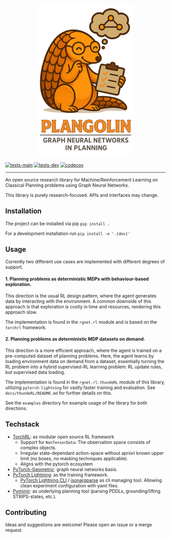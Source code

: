 <p align="center">
  <img src="media/plangolin_logo.png" alt="plangolin_with_title" width="300px">
</p>

[![tests-main](https://img.shields.io/github/actions/workflow/status/maichmueller/plangolin/ci.yml?branch=main&label=tests-main&style=flat&logo=github&logoColor=white)](https://github.com/maichmueller/plangolin/actions/workflows/ci.yml?query=branch%3Amain)
[![tests-dev](https://img.shields.io/github/actions/workflow/status/maichmueller/plangolin/ci.yml?branch=dev&label=tests-dev&style=flat&logo=github&logoColor=white)](https://github.com/maichmueller/plangolin/actions/workflows/ci.yml?query=branch%3Adev)
[![codecov](https://codecov.io/gh/maichmueller/plangolin/graph/badge.svg?token=r71dXadEH4)](https://codecov.io/gh/maichmueller/plangolin)
______________________________________________________________________
An open source research library for Machine/Reinforcement Learning on Classical Planning problems using Graph Neural Networks.

This library is purely research-focused. APIs and interfaces may change.

## Installation

The project can be installed via pip `pip install .`

For a development installation run `pip install -e '.[dev]'`

## Usage

Currently two different use cases are implemented with different degrees of support.

#### 1. Planning problems as deterministic MDPs with behaviour-based exploration.

This direction is the usual RL design pattern, where the agent generates data by interacting with the environment.
A common downside of this approach is that exploration is costly in time and resources, rendering this approach slow.

The implementation is found in the `rgnet.rl` module and is based on the `torchrl` framework.

#### 2. Planning problems as deterministic MDP datasets on demand.

This direction is a more efficient approach, where the agent is trained on a pre-computed dataset of planning problems.
Here, the agent learns by loading environment data on demand from a dataset,
essentially turning the RL problem into a hybrid supervised-RL learning problem:
RL update rules, but supervised data loading.

The implementation is found in the `rgnet.rl.thundeRL` module of this library,
utilizing `pytorch-lightning` for vastly faster training and evaluation.
See `docs/thundeRL/README.md` for further details on this.

See the `examples` directory for example usage of the library for both directions.

## Techstack

- [TorchRL](https://github.com/pytorch/rl): as modular open source RL framework
  - Support for `NonTensorData`: The observation space consists of complex objects.
  - Irregular state-dependant action-space without apriori known upper limit (no boxes, no masking techniques applicable).
  - Aligns with the pytorch ecosystem
- [PyTorch-Geometric](https://github.com/pyg-team/pytorch_geometric): graph neural networks basis.
- [PyTorch Lightning](https://www.pytorchlightning.ai/): as the training framework.
  - [PyTorch Lightning CLI](https://lightning.ai/docs/pytorch/stable/cli/lightning_cli.html) / [jsonargparse](https://jsonargparse.readthedocs.io/en/stable/index.html#jsonargparse.ArgumentParser.add_instantiator)
    as cli managing tool. Allowing clean experiment configuration with yaml files.
- [Pymimir](https://github.com/simon-stahlberg/mimir): as underlying planning tool (parsing PDDLs, grounding/lifting STRIPS-states, etc.).

## Contributing

Ideas and suggestions are welcome! Please open an issue or a merge request.
